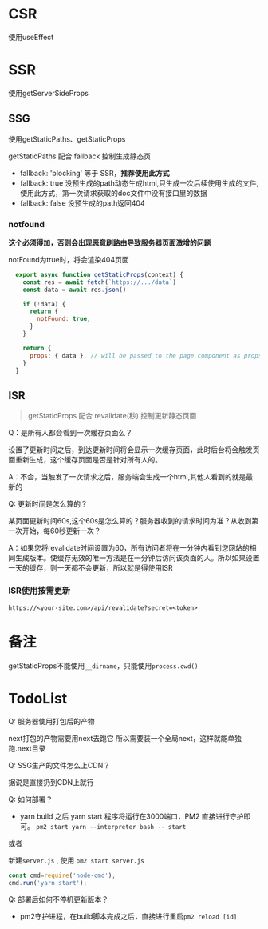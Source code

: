 # CSR 

使用useEffect

# SSR

使用getServerSideProps   


## SSG

使用getStaticPaths、getStaticProps

getStaticPaths 配合 fallback 控制生成静态页

* fallback: 'blocking' 等于 SSR，**推荐使用此方式**
* fallback: true 没预生成的path动态生成html,只生成一次后续使用生成的文件, 使用此方式，第一次请求获取的doc文件中没有接口里的数据
* fallback: false 没预生成的path返回404

### notfound

**这个必须得加，否则会出现恶意刷路由导致服务器页面激增的问题**

notFound为true时，将会渲染404页面

```js
  export async function getStaticProps(context) {
    const res = await fetch(`https://.../data`)
    const data = await res.json()

    if (!data) {
      return {
        notFound: true,
      }
    }

    return {
      props: { data }, // will be passed to the page component as props
    }
  }
```

## ISR

> getStaticProps 配合 revalidate(秒) 控制更新静态页面

Q：是所有人都会看到一次缓存页面么？

设置了更新时间之后，到达更新时间将会显示一次缓存页面，此时后台将会触发页面重新生成，这个缓存页面是否是针对所有人的。

A：不会，当触发了一次请求之后，服务端会生成一个html,其他人看到的就是最新的

Q: 更新时间是怎么算的？

某页面更新时间60s,这个60s是怎么算的？服务器收到的请求时间为准？从收到第一次开始，每60秒更新一次？

A：如果您将revalidate时间设置为60，所有访问者将在一分钟内看到您网站的相同生成版本。使缓存无效的唯一方法是在一分钟后访问该页面的人。所以如果设置一天的缓存，则一天都不会更新，所以就是得使用ISR

### ISR使用按需更新

`https://<your-site.com>/api/revalidate?secret=<token>`



# 备注

getStaticProps不能使用`__dirname`，只能使用`process.cwd()`

# TodoList

Q: 服务器使用打包后的产物

next打包的产物需要用next去跑它 所以需要装一个全局next，这样就能单独跑.next目录


Q: SSG生产的文件怎么上CDN？

据说是直接扔到CDN上就行

Q: 如何部署？

* yarn build 之后 yarn start 程序将运行在3000端口，PM2 直接进行守护即可。
`pm2 start yarn --interpreter bash -- start` 

或者

新建`server.js` , 使用 `pm2 start server.js`

```js
const cmd=require('node-cmd'); 
cmd.run('yarn start');
```


Q: 部署后如何不停机更新版本？

* pm2守护进程，在build脚本完成之后，直接进行重启`pm2 reload [id]`




